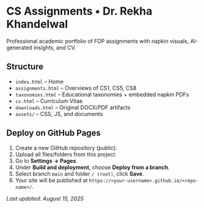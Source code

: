 # CS Assignments • Dr. Rekha Khandelwal

Professional academic portfolio of FDP assignments with napkin visuals, AI-generated insights, and CV.

## Structure
- `index.html` – Home
- `assignments.html` – Overviews of CS1, CS5, CS8
- `taxonomies.html` – Educational taxonomies + embedded napkin PDFs
- `cv.html` – Curriculum Vitae
- `downloads.html` – Original DOCX/PDF artifacts
- `assets/` – CSS, JS, and documents

## Deploy on GitHub Pages
1. Create a new GitHub repository (public).
2. Upload all files/folders from this project.
3. Go to **Settings → Pages**.
4. Under **Build and deployment**, choose **Deploy from a branch**.
5. Select branch `main` and folder `/ (root)`, click **Save**.
6. Your site will be published at `https://<your-username>.github.io/<repo-name>/`.

_Last updated: August 15, 2025_
